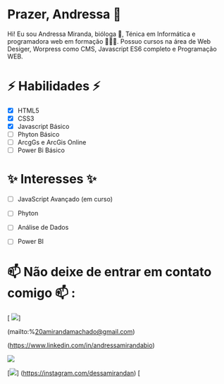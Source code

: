 # Prazer, Andressa 👋

Hi! Eu sou Andressa Miranda, bióloga 🌱, Ténica em Informática e programadora web em formação 👩🏽‍💻. Possuo cursos na área de Web Desiger, Worpress como CMS, Javascript ES6 completo e Programação WEB.

# ⚡ Habilidades ⚡
 - [x] HTML5
 - [x] CSS3
 - [x] Javascript Básico
 - [ ] Phyton Básico
 - [ ] ArcgGs e ArcGis Online
 - [ ] Power Bi Básico

 # ✨ Interesses ✨
 - [ ] JavaScript Avançado (em curso)
 - [ ] Phyton
 - [ ] Análise de Dados
 - [ ] Power BI


# 📫 Não deixe de entrar em contato comigo 📫 :
 [
![](https://camo.githubusercontent.com/30397c9df98ac1da26a8cf343965637687573f2f0e80884121290aaab40c1b38/68747470733a2f2f696d672e736869656c64732e696f2f62616467652f2d476d61696c2d2532334541343333353f7374796c653d666f722d7468652d6261646765266c6f676f3d676d61696c266c6f676f436f6c6f723d7768697465)]

(mailto:%20amirandamachado@gmail.com)  

(https://www.linkedin.com/in/andressamirandabio)  

[![](https://camo.githubusercontent.com/33897f8d6f7866d6181528b429b987ed275bd739aad8058734b081d3f7756c66/68747470733a2f2f696d672e736869656c64732e696f2f62616467652f2d596f75747562652d2532333333333f7374796c653d666f722d7468652d6261646765266c6f676f3d796f7574756265266c6f676f436f6c6f723d7768697465)](https://www.youtube.com/channel/UC0muzD8cREcaKbbaJ1Soy3g)  

[![](https://camo.githubusercontent.com/acaa286597b43c96dc02b69b90de15a65c52063e31835b763a061cc815f64bac/68747470733a2f2f696d672e736869656c64732e696f2f62616467652f2d496e7374616772616d2d2532334534343035463f7374796c653d666f722d7468652d6261646765266c6f676f3d696e7374616772616d266c6f676f436f6c6f723d7768697465)] (https://instagram.com/dessamirandan)
[


<!--
**dessamirand/dessamirand** is a ✨ _special_ ✨ repository because its `README.md` (this file) appears on your GitHub profile.

Here are some ideas to get you started:

- 🔭 I’m currently working on ...
- 🌱 I’m currently learning ...
- 👯 I’m looking to collaborate on ...
- 🤔 I’m looking for help with ...
- 💬 Ask me about ...
- 📫 How to reach me: ...
- 😄 Pronouns: ...
- ⚡ Fun fact: ...
-->
